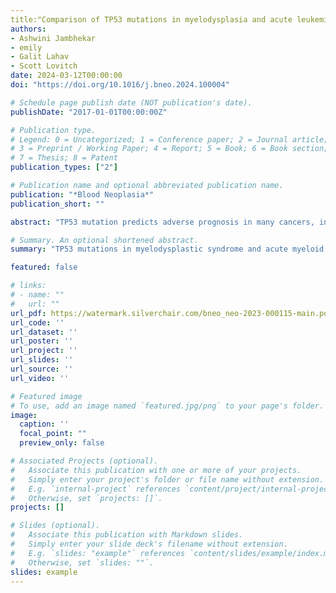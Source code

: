```yaml
---
title:"Comparison of TP53 mutations in myelodysplasia and acute leukemia suggests divergent roles in initiation and progression" 
authors:
- Ashwini Jambhekar
- emily
- Galit Lahav 
- Scott Lovitch
date: 2024-03-12T00:00:00
doi: "https://doi.org/10.1016/j.bneo.2024.100004"

# Schedule page publish date (NOT publication's date).
publishDate: "2017-01-01T00:00:00Z"

# Publication type.
# Legend: 0 = Uncategorized; 1 = Conference paper; 2 = Journal article;
# 3 = Preprint / Working Paper; 4 = Report; 5 = Book; 6 = Book section;
# 7 = Thesis; 8 = Patent
publication_types: ["2"]

# Publication name and optional abbreviated publication name.
publication: "*Blood Neoplasia*"
publication_short: ""

abstract: "TP53 mutation predicts adverse prognosis in many cancers, including myeloid neoplasms, but the mechanisms by which specific mutations affect disease biology, and whether they differ between disease categories, remain unknown. We analyzed TP53 mutations in 4 myeloid neoplasm subtypes (myelodysplastic syndrome [MDS], acute myeloid leukemia [AML], AML with myelodysplasia-related changes [AML-MRC], and therapy-related AML), and identified differences in mutation types, spectrum, and hot spots between disease categories and in comparison to solid tumors. Missense mutations in the DNA-binding domain were most common across all categories, whereas inactivating mutations and mutations outside the DNA binding domain were more common in AML-MRC than in MDS. TP53 mutations in MDS were more likely to retain transcriptional activity, and comutation profiles were distinct between disease categories and mutation types. Our findings suggest that mutated TP53 contributes to initiation and progression of neoplasia via distinct mechanisms, and support the utility of specific identification of TP53 mutations in myeloid malignancies." 

# Summary. An optional shortened abstract.
summary: "TP53 mutations in myelodysplastic syndrome and acute myeloid leukemia differ significantly in distribution and functional consequences. These differences suggest distinct biological roles for mutated p53 in initiation of myeloid dysplasia and progression to acute leukemia."

featured: false

# links:
# - name: ""
#   url: ""
url_pdf: https://watermark.silverchair.com/bneo_neo-2023-000115-main.pdf?token=AQECAHi208BE49Ooan9kkhW_Ercy7Dm3ZL_9Cf3qfKAc485ysgAABJswggSXBgkqhkiG9w0BBwagggSIMIIEhAIBADCCBH0GCSqGSIb3DQEHATAeBglghkgBZQMEAS4wEQQM9DpJQz4WQhp76Z0UAgEQgIIETsz7sw1KnXHbHrdd65CV9zC7wdO2PLr-Y7nxjaYbkyk86_kEw-8uaafijt_N2g1D3wrTOvdmPPgC4eENlJomZKlJhzGisuW_6hlVjU9hIxwuYEfTprdD2oVZuxwpHKsmNM5osAVFg2jQ5Mw_Q6MdO0qaysCFY-vRWfSDxjE9DFPcX9TmgeGZyqEoePBgN7iiz_zo2Z-8x1jIB4KJhF5gO3AeUWh_2TaYHqCNjCX_XJrg2PL-khQIxsqU0EZ9smErYO2NUFV_qcfOyheYrG_b5hQDn3P5dOyslDFtJkmRjyAe1VN95vXpLMm7h5gi7YXWumkzCJdYa_IavS06sDu-LoWp6Y8kBr4_FEYe1XCtzDYi1CGKIb8nnWIhwgvSaMidR22LNcaMvdnvuy-bHrX6wQbyxyZpDXpDy7ZrqjmsuurIsHJbdqto4DFMjPNAAQxBKTyHvqNw32927WWbWI7S_nGhi7AnDEe3n68s4qPLoFibUPbIX8VgPjDFV2XEqNvulqHtujPvURoL9RqT95FqHsD5hCMuqykrlkqqBqJ-h4jJVFlltRL7MP8YDhyKuOIGigq6JnhmXYOGu_sCx_kbOzCL0QLZVsIPcn1mj9v_7TNzUkd-_oLsPaMkgD_gquU5bj4T6ZdqFb2qQMAoVY7Bk2wClWVB6G3lQHIquKwKYlE3aT9MUJUCvpqv6XlZENicqrfxLbmQJNFfBaNp5_3I5wAHoJgf87T6oz_wvhcRGmKbcZ9x8NzqAdvXossmvLmoL7beOGVe83zAI-KGbXahogg8kaidtaCZJWdGeh9YDmUayoR6Nr460Ts--_74s5DOxnjzI4xJJdMS7LN3PkmBRCaNPnNetk2i7-xXlYVmmPuwIPLTUw6n-XKtsQ-gnQWl9lc4YIlXz3x1PSX_MMOa-KbKKKcabIk-LHn85SXjARr3ZjN5wkav2aAi_EtO0tcroXFZdiHRjeJHi6XfLjtt6hSsG1pElLG9Hdsz0d-X-n4mQZ3wJ0LSSLXyNwZKBKlWMMXCumhRB6FTcD1UgeuWUmc5LhAGNuVH7Zj8EVPQuQSqLUDyLjuA7rBV2T1a2se1vJl6RVCQa3sR8QNC5NwKhUcIOw74rJKJJyTShpV9UH9WjT0rTMXI6ja_t3PEkXlCFvpKbVCYpRCN-ElceAgWo58JJepFjTptJwHKMDV8kRXJjpkUu3FMszrL2Is7Daqfr3h8mb8vZQ9UJNPyArbEhON99tPZudZ3slDpnUaGf7PG49Zg4LXqs7NNYjh41WtA36bzSg2HifVuF_l1rpQbNShy37ANaiN0P4K0OITEVM-0LCiZDorPvNVadKC8dEDle00-UoPu7mwqRlm1WFkE3mNDLZaOe8oigUxXbgredK3Wj9yLxK1EKaNr_eZ3uyhitlZ9nAe-h0qZlKYVkfgojaml3Ic7kDvRDDcBDBdfcAy40TPUa-8CBQ4NlIGXIWk
url_code: ''
url_dataset: ''
url_poster: ''
url_project: ''
url_slides: ''
url_source: ''
url_video: ''

# Featured image
# To use, add an image named `featured.jpg/png` to your page's folder. 
image:
  caption: ''
  focal_point: ""
  preview_only: false

# Associated Projects (optional).
#   Associate this publication with one or more of your projects.
#   Simply enter your project's folder or file name without extension.
#   E.g. `internal-project` references `content/project/internal-project/index.md`.
#   Otherwise, set `projects: []`.
projects: []

# Slides (optional).
#   Associate this publication with Markdown slides.
#   Simply enter your slide deck's filename without extension.
#   E.g. `slides: "example"` references `content/slides/example/index.md`.
#   Otherwise, set `slides: ""`.
slides: example
---
```

